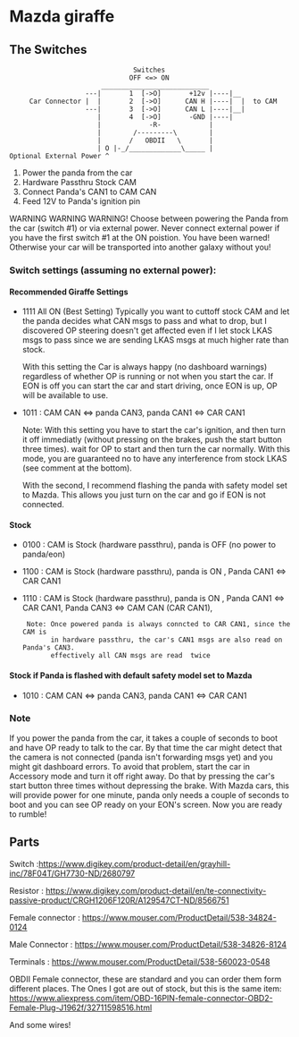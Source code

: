 Mazda giraffe
=============

The Switches
------------

```
                               Switches
                              OFF <=> ON
                       ___________________________  
                   ---|       1  [->O]       +12v |----|__
     Car Connector |  |       2  [->O]      CAN H |----|  |  to CAM
                   ---|       3  [->O]      CAN L |----|__|
                      |       4  [->O]       -GND |----|
                      |            -R-            | 
                      |        /---------\        |
                      |       /   OBDII   \       |
                      | O |-_/_____________\_____ |
Optional External Power ^
```
1. Power the panda from the car
2. Hardware Passthru Stock CAM
3. Connect Panda's CAN1 to CAM CAN
4. Feed 12V to Panda's ignition pin

WARNING WARNING WARNING! Choose between powering the Panda from the car (switch #1) or via external power. Never connect external power if you have the first switch #1 at the ON poistion. You have been warned! Otherwise your car will be transported into another galaxy without you! 

### Switch settings (assuming no external power):

#### Recommended Giraffe Settings

+ 1111 All ON (Best Setting)
  Typically you want to cuttoff stock CAM and let the panda decides what CAN msgs to pass and what to drop,
  but I discovered OP steering doesn't get affected even if I let stock LKAS msgs to pass since we are 
  sending LKAS msgs at much higher rate than stock. 
  
  With this setting the Car is always happy (no dashboard warnings) regardless of whether OP is running or not when you start the car. If EON is off you can start the car and start driving, once EON is up, OP will be available to use.


+ 1011 :  CAM CAN <=> panda CAN3, panda CAN1 <=> CAR CAN1

   Note: With this setting you have to start the car's ignition, and then turn it off immediatly (without pressing on the brakes, push the start button three times). wait for OP to start and then turn the car normally. With this mode, you are guaranteed no to have any interference from stock LKAS (see comment at the bottom). 
   
   With the second, I recommend flashing the panda with safety model set to Mazda. This allows you just turn on the car and go if EON is not connected. 
    

#### Stock
+ 0100 :  CAM is Stock (hardware passthru), panda is OFF (no power to panda/eon)
+ 1100 :  CAM is Stock (hardware passthru), panda is ON , Panda CAN1 <=> CAR CAN1
+ 1110 :  CAM is Stock (hardware passthru), panda is ON , Panda CAN1 <=> CAR CAN1, Panda CAN3 <=> CAM CAN (CAR CAN1),
       
       Note: Once powered panda is always conncted to CAR CAN1, since the CAM is
             in hardware passthru, the car's CAN1 msgs are also read on Panda's CAN3.
             effectively all CAN msgs are read  twice
             

#### Stock if Panda is flashed with default safety model set to Mazda
+ 1010 :  CAM CAN <=> panda CAN3, panda CAN1 <=> CAR CAN1


### Note

  If you power the panda from the car, it takes a couple of seconds to boot and have OP ready to talk to the car. By that time the car might detect that the camera is not connected (panda isn't forwarding msgs yet) and you might git dashboard errors. To avoid that problem, start the car in Accessory mode and turn it off right away. Do that by pressing the car's start button three times without depressing the brake. With Mazda cars, this will provide power for one minute, panda only needs a couple of seconds to boot and you can see OP ready on your EON's screen. Now you are ready to rumble!
  
  
Parts
-----

Switch           :https://www.digikey.com/product-detail/en/grayhill-inc/78F04T/GH7730-ND/2680797

Resistor         : https://www.digikey.com/product-detail/en/te-connectivity-passive-product/CRGH1206F120R/A129547CT-ND/8566751

Female connector : https://www.mouser.com/ProductDetail/538-34824-0124

Male Connector   : https://www.mouser.com/ProductDetail/538-34826-8124

Terminals        :  https://www.mouser.com/ProductDetail/538-560023-0548

OBDII Female connector, these are standard and you can order them form different places. The Ones I got are out of stock, but this is the same item:
https://www.aliexpress.com/item/OBD-16PIN-female-connector-OBD2-Female-Plug-J1962f/32711598516.html

And some wires!
